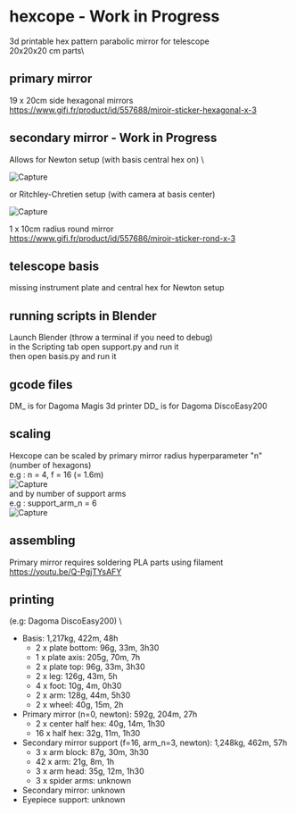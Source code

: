 # hexcope - **Work in Progress**

3d printable hex pattern parabolic mirror for telescope \
20x20x20 cm parts\

## primary mirror
19 x 20cm side hexagonal mirrors \
https://www.gifi.fr/product/id/557688/miroir-sticker-hexagonal-x-3

## secondary mirror - **Work in Progress**
Allows for Newton setup (with basis central hex on) \

![Capture](https://github.com/Dethcount/hexcope/blob/main/img/snapshot_newton.png?raw=true)

or Ritchley-Chretien setup (with camera at basis center)

![Capture](https://github.com/Dethcount/hexcope/blob/main/img/snapshot.png?raw=true)

1 x 10cm radius round mirror \
https://www.gifi.fr/product/id/557686/miroir-sticker-rond-x-3

## telescope basis
missing instrument plate and central hex for Newton setup

## running scripts in Blender
Launch Blender (throw a terminal if you need to debug) \
in the Scripting tab open support.py and run it \
then open basis.py and run it

## gcode files
DM_ is for Dagoma Magis 3d printer
DD_ is for Dagoma DiscoEasy200

## scaling
Hexcope can be scaled by primary mirror radius hyperparameter "n" (number of hexagons) \
e.g : n = 4, f = 16 (= 1.6m) \
![Capture](https://github.com/Dethcount/hexcope/blob/main/img/snapshot_scaling.png?raw=true)
\
and by number of support arms \
e.g : support_arm_n = 6 \
![Capture](https://github.com/Dethcount/hexcope/blob/main/img/snapshot_scaling_arms.png?raw=true)

## assembling
Primary mirror requires soldering PLA parts using filament \
https://youtu.be/Q-PgjTYsAFY

## printing
(e.g: Dagoma DiscoEasy200) \

- Basis: 1,217kg, 422m, 48h
    - 2 x plate bottom: 96g, 33m, 3h30
    - 1 x plate axis: 205g, 70m, 7h
    - 2 x plate top: 96g, 33m, 3h30
    - 2 x leg: 126g, 43m, 5h
    - 4 x foot: 10g, 4m, 0h30
    - 2 x arm: 128g, 44m, 5h30
    - 2 x wheel: 40g, 15m, 2h
- Primary mirror (n=0, newton): 592g, 204m, 27h
    - 2 x center half hex: 40g, 14m, 1h30
    - 16 x half hex: 32g, 11m, 1h30
- Secondary mirror support (f=16, arm_n=3, newton): 1,248kg, 462m, 57h
    - 3 x arm block: 87g, 30m, 3h30
    - 42 x arm: 21g, 8m, 1h
    - 3 x arm head: 35g, 12m, 1h30
    - 3 x spider arms: unknown
- Secondary mirror: unknown
- Eyepiece support: unknown